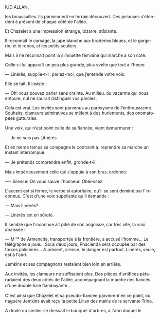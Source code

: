  IUD ALLAN.

les broussailles. Ils parviennent en terrain découvert. Des pelouses s'éten-
dent à présent de chaque côté de l'allée.

Et Chazelet a une impression étrange, bizarre, atîolante.

Il reconnaît le corsage, la jupe blanche aux broderies bleues, et le gorge-
rin, et le rebos, et les petits souliers.

Mais il ne reconnaît point la silhouette féminine qui marche a son côté.

Celle-ci lui apparaît un peu plus grande, plus svelte que tout a l'heure.

— Linérès, supplie-t-il, parlez-moi; que j’entende votre voix.

Elle se tait. Il insiste :

— Oh! vous pouvez parler sans crainte. Au milieu. du vacarme qui nous
entoure, nul ne saurait distinguer vos paroles.

Cela est vrai. Les invités sont parvenus au paroxysme de l'enthousiasme.
Souhaits, clameurs admiratives se mêlent à des hurlements, des onomato-
pées gutturales.

Une voix, qui n'est point celle de sa ﬁancée, vient demurmurer :

— Je ne suis pas Litnérès.

Et en mème temps sa compagne le contraint à. reprendre sa marche un
instant interrompue.

— Je prétends comprendre enﬁn, gronde-t-il.

Mais impérieusement celle qui s'appuie à son bras, ordonne:

—- Silence! On vous sauve l'honneur. Obéi-ssez.

L'accent est si ferme, le verbe si autoritaire, qu'il se sent dominé par l'in-
connue. C'est d'une voix suppliante qu'il demande :

— Mais Linérès?

— Linérès est en sûreté.

Il semble que l'inconnue ait pitié de son angoisse, car très vite, la voix
abaissée :

— M'“° de Armencita, transportée à la frontière, a accusé l'homme... Le
télégraphe a joué... Sous deux jours, Phacienda sera occupée par des forces
policières... A présent, silence, le danger est partout. Linérès, seule, est à
l'abri.

Jemkins et ses compagnons restaient bien loin en arrière.

Aux invités, les clameurs ne suffisaient plus. Des pièces d'artiﬁces péta-
radaient des deux côtés de l'allée, accompagnant la marche des ﬁancés d'une
double haie ﬂamboyante...

C'est ainsi que Chazelet et sa pseudo-ﬁancée parvinrent en ce point, où
naguère Jemkins avait reçu la petite Lilian des mains de la servante Trina.

A droite du sentier se dressait le bouquet d'arbres, à l'abri duquel le

